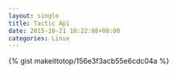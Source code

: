 ```yaml
---
layout: single                                                                                                              
title: Tactic Api                                                                                                                       
date: 2015-10-21 18:22:08+00:00                                                                                                                        
categories: Linux                                                                                                                
---                                                                                                                              
```


{% gist makeittotop/156e3f3acb55e6cdc04a %}                                                                                                           

